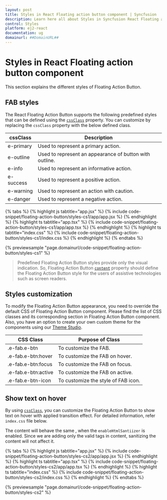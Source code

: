 ```yaml
---
layout: post
title: Styles in React Floating action button component | Syncfusion
description: Learn here all about Styles in Syncfusion React Floating action button component of Syncfusion Essential JS 2 and more.
control: Styles 
platform: ej2-react
documentation: ug
domainurl: ##DomainURL##
---
```


# Styles in React Floating action button component

This section explains the different styles of Floating Action Button.

## FAB styles

The React Floating Action Button supports the following predefined styles that can be defined using the [`cssClass`](https://ej2.syncfusion.com/react/documentation/api/floating-action-button/fab/#cssclass) property. You can customize by replacing the `cssClass` property with the below defined class.

| cssClass | Description |
| -------- | -------- |
| e-primary | Used to represent a primary action. |
| e-outline |  Used to represent an appearance of button with outline. |
| e-info |  Used to represent an informative action. |
| e-success | Used to represent a positive action. |
| e-warning | Used to represent an action with caution. |
| e-danger | Used to represent a negative action. |

{% tabs %}
{% highlight js tabtitle="app.jsx" %}
{% include code-snippet/floating-action-button/styles-cs1/app/app.jsx %}
{% endhighlight %}
{% highlight ts tabtitle="app.tsx" %}
{% include code-snippet/floating-action-button/styles-cs1/app/app.tsx %}
{% endhighlight %}
{% highlight ts tabtitle="index.css" %}
{% include code-snippet/floating-action-button/styles-cs1/index.css %}
{% endhighlight %}
{% endtabs %}

 {% previewsample "page.domainurl/code-snippet/floating-action-button/styles-cs1" %}

> Predefined Floating Action Button styles provide only the visual indication. So, Floating Action Button [`content`](https://ej2.syncfusion.com/react/documentation/api/floating-action-button/fab/#content) property should define the Floating Action Button style for the users of assistive technologies such as screen readers.

## Styles customization

To modify the Floating Action Button appearance, you need to override the default CSS of Floating Action Button component. Please find the list of CSS classes and its corresponding section in Floating Action Button component. Also, you have an option to create your own custom theme for the components using our [Theme Studio](https://ej2.syncfusion.com/themestudio/?theme=fluent).

| CSS Class | Purpose of Class |
|-----|----- |
|.e-fab.e-btn|To customize the FAB.|
|.e-fab.e-btn:hover|To customize the FAB on hover.|
|.e-fab.e-btn:focus|To customize the FAB on focus.|
|.e-fab.e-btn:active|To customize the FAB on active.|
|.e-fab.e-btn-icon|To customize the style of FAB icon.|

## Show text on hover

By using [`cssClass`](https://ej2.syncfusion.com/react/documentation/api/floating-action-button/fab/#cssclass), you can customize the Floating Action Button to show text on hover with applied transition effect. For detailed information, refer `index.css` file below.

The content will behave the same , when the `enableHtmlSantiizer` is enabled. Since we are adding only the valid tags in content, sanitizing the content will not affect it.

{% tabs %}
{% highlight js tabtitle="app.jsx" %}
{% include code-snippet/floating-action-button/styles-cs2/app/app.jsx %}
{% endhighlight %}
{% highlight ts tabtitle="app.tsx" %}
{% include code-snippet/floating-action-button/styles-cs2/app/app.tsx %}
{% endhighlight %}
{% highlight ts tabtitle="index.css" %}
{% include code-snippet/floating-action-button/styles-cs2/index.css %}
{% endhighlight %}
{% endtabs %}

 {% previewsample "page.domainurl/code-snippet/floating-action-button/styles-cs2" %}